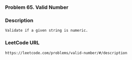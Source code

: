 ### Problem 65. Valid Number

### Description
	Validate if a given string is numeric.
### LeetCode URL
	https://leetcode.com/problems/valid-number/#/description

